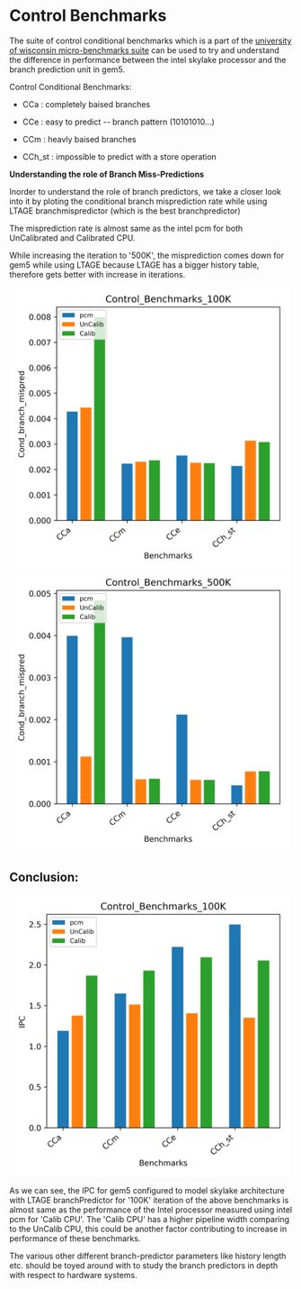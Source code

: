 # Control Benchmarks 

The suite of control conditional benchmarks which is a part of the [university of wisconsin micro-benchmarks suite](https://github.com/VerticalResearchGroup/microbench) can be used to try and understand the difference in performance between the intel skylake processor and the branch prediction unit in gem5.

Control Conditional Benchmarks:

- CCa : completely baised branches

- CCe : easy to predict -- branch pattern (10101010...)

- CCm : heavly baised branches

- CCh_st : impossible to predict with a store operation


**Understanding the role of Branch Miss-Predictions**

Inorder to understand the role of branch predictors, we take a  closer look into it by ploting the conditional branch misprediction rate while using LTAGE branchmispredictor (which is the best branchpredictor)

The misprediction rate is almost same as the intel pcm for both UnCalibrated and Calibrated CPU. 

While increasing the iteration to '500K', the misprediction comes down for gem5 while using LTAGE because LTAGE has a bigger history table, therefore gets better with increase in iterations.

<img src="../images/Branchpred_misprediction_100K.png" width="500" height="500">

<img src="../images/Branchpred_misprediction_500K.png" width="500" height="500">

## Conclusion:


<img src="../images/Branchpred_ipc_100K.png" width="500" height="500">

As we can see, the IPC for gem5 configured to model skylake architecture with LTAGE branchPredictor for '100K' iteration of the above benchmarks is almost same as the performance of the Intel processor measured using intel pcm for 'Calib CPU'.
The 'Calib CPU' has a higher pipeline width comparing to the UnCalib CPU, this could be another factor contributing to increase in performance of these benchmarks.
	
The various other different branch-predictor parameters like history length etc. should be toyed around with to study the branch predictors in depth with respect to hardware systems.

